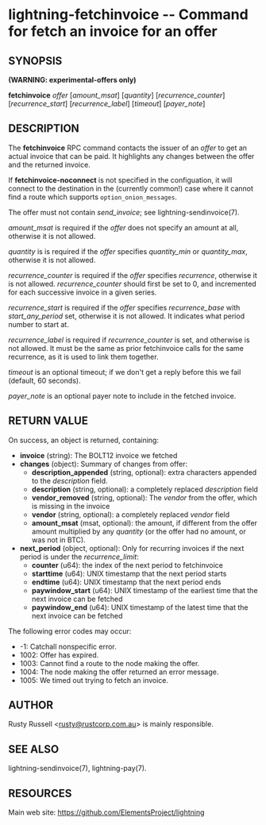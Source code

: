 lightning-fetchinvoice -- Command for fetch an invoice for an offer
===================================================================

SYNOPSIS
--------

**(WARNING: experimental-offers only)**

**fetchinvoice** *offer* [*amount\_msat*] [*quantity*] [*recurrence\_counter*] [*recurrence\_start*] [*recurrence\_label*] [*timeout*] [*payer\_note*]

DESCRIPTION
-----------

The **fetchinvoice** RPC command contacts the issuer of an *offer* to get
an actual invoice that can be paid.  It highlights any changes between the
offer and the returned invoice.

If **fetchinvoice-noconnect** is not specified in the configuation, it
will connect to the destination in the (currently common!) case where it
cannot find a route which supports `option_onion_messages`.

The offer must not contain *send\_invoice*; see lightning-sendinvoice(7).

*amount\_msat* is required if the *offer* does not specify
an amount at all, otherwise it is not allowed.

*quantity* is is required if the *offer* specifies
*quantity\_min* or *quantity\_max*, otherwise it is not allowed.

*recurrence\_counter* is required if the *offer*
specifies *recurrence*, otherwise it is not allowed.
*recurrence\_counter* should first be set to 0, and incremented for
each successive invoice in a given series.

*recurrence\_start* is required if the *offer*
specifies *recurrence\_base* with *start\_any\_period* set, otherwise it
is not allowed.  It indicates what period number to start at.

*recurrence\_label* is required if *recurrence\_counter* is set, and
otherwise is not allowed.  It must be the same as prior fetchinvoice
calls for the same recurrence, as it is used to link them together.

*timeout* is an optional timeout; if we don't get a reply before this
we fail (default, 60 seconds).

*payer\_note* is an optional payer note to include in the fetched invoice.

RETURN VALUE
------------

[comment]: # (GENERATE-FROM-SCHEMA-START)
On success, an object is returned, containing:

- **invoice** (string): The BOLT12 invoice we fetched
- **changes** (object): Summary of changes from offer:
  - **description\_appended** (string, optional): extra characters appended to the *description* field.
  - **description** (string, optional): a completely replaced *description* field
  - **vendor\_removed** (string, optional): The *vendor* from the offer, which is missing in the invoice
  - **vendor** (string, optional): a completely replaced *vendor* field
  - **amount\_msat** (msat, optional): the amount, if different from the offer amount multiplied by any *quantity* (or the offer had no amount, or was not in BTC).
- **next\_period** (object, optional): Only for recurring invoices if the next period is under the *recurrence\_limit*:
  - **counter** (u64): the index of the next period to fetchinvoice
  - **starttime** (u64): UNIX timestamp that the next period starts
  - **endtime** (u64): UNIX timestamp that the next period ends
  - **paywindow\_start** (u64): UNIX timestamp of the earliest time that the next invoice can be fetched
  - **paywindow\_end** (u64): UNIX timestamp of the latest time that the next invoice can be fetched

[comment]: # (GENERATE-FROM-SCHEMA-END)

The following error codes may occur:
- -1: Catchall nonspecific error.
- 1002: Offer has expired.
- 1003: Cannot find a route to the node making the offer.
- 1004: The node making the offer returned an error message.
- 1005: We timed out trying to fetch an invoice.

AUTHOR
------

Rusty Russell <<rusty@rustcorp.com.au>> is mainly responsible.

SEE ALSO
--------

lightning-sendinvoice(7), lightning-pay(7).

RESOURCES
---------

Main web site: <https://github.com/ElementsProject/lightning>

[comment]: # ( SHA256STAMP:c14601b72fda248cbc8b86253bda6399a0886fc1fd0332d3acbc1d8800342126)

